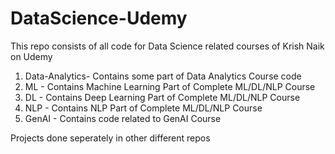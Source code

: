 # DataScience-Udemy

This repo consists of all code for Data Science related courses of Krish Naik on Udemy

1. Data-Analytics- Contains some part of Data Analytics Course code
2. ML - Contains Machine Learning Part of Complete ML/DL/NLP Course
3. DL - Contains Deep Learning Part of Complete ML/DL/NLP Course
4. NLP - Contains NLP Part of Complete ML/DL/NLP Course
5. GenAI - Contains code related to GenAI Course

Projects done seperately in other different repos